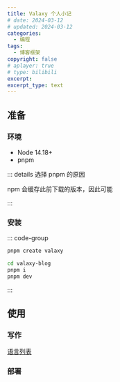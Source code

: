 ```yaml
---
title: Valaxy 个人小记
# date: 2024-03-12
# updated: 2024-03-12
categories: 
  - 编程
tags:
  - 博客框架
copyright: false
# aplayer: true
# type: bilibili
excerpt:
excerpt_type: text
---
```


## 准备
### 环境
- Node 14.18+
- pnpm

::: details 选择 pnpm 的原因

npm 会缓存此前下载的版本，因此可能

:::

### 安装
::: code-group
```sh [创建项目]
pnpm create valaxy
```

```sh [创建项目]
cd valaxy-blog
pnpm i
pnpm dev
```
:::

## 使用
### 写作
[语言列表](https://shiki.style/languages#bundled-languages)

### 部署